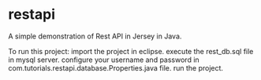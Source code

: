 # restapi
A simple demonstration of Rest API in Jersey in Java.

To run this project:
import the project in eclipse.
execute the rest_db.sql file in mysql server.
configure your username and password in com.tutorials.restapi.database.Properties.java file.
run the project.
